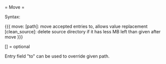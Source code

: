 = Move =

Syntax:

{{{
move:
  [path]: move accepted entries to, allows value replacement
  [clean_source]: delete source directory if it has less MB left than given after move
}}}

[] = optional

Entry field "to" can be used to override given path.